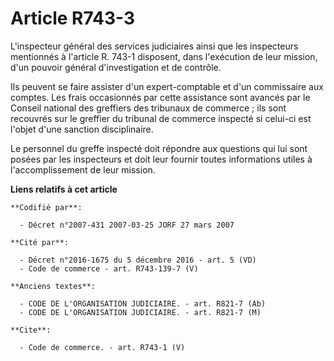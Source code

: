 # Article R743-3

L'inspecteur général des services judiciaires ainsi que les inspecteurs mentionnés à l'article R. 743-1 disposent, dans
l'exécution de leur mission, d'un pouvoir général d'investigation et de contrôle.

Ils peuvent se faire assister d'un expert-comptable et d'un commissaire aux comptes. Les frais occasionnés par cette
assistance sont avancés par le Conseil national des greffiers des tribunaux de commerce ; ils sont recouvrés sur le greffier
du tribunal de commerce inspecté si celui-ci est l'objet d'une sanction disciplinaire.

Le personnel du greffe inspecté doit répondre aux questions qui lui sont posées par les inspecteurs et doit leur fournir
toutes informations utiles à l'accomplissement de leur mission.

**Liens relatifs à cet article**

	**Codifié par**:

	  - Décret n°2007-431 2007-03-25 JORF 27 mars 2007

	**Cité par**:

	  - Décret n°2016-1675 du 5 décembre 2016 - art. 5 (VD)
	  - Code de commerce - art. R743-139-7 (V)

	**Anciens textes**:

	  - CODE DE L'ORGANISATION JUDICIAIRE. - art. R821-7 (Ab)
	  - CODE DE L'ORGANISATION JUDICIAIRE. - art. R821-7 (M)

	**Cite**:

	  - Code de commerce. - art. R743-1 (V)
